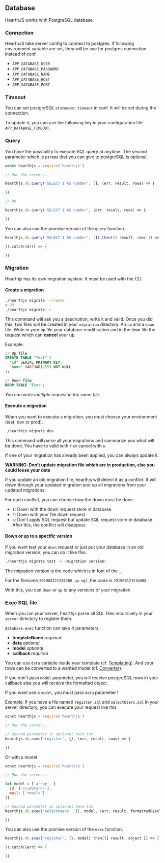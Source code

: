 ## Database

HearthJS works with PostgreSQL database.

### Connection

HearthJS take server config to connect to postgres. If following environment variable are set, they will be use for postgres connection instead of conf.

- `APP_DATABASE_USER`
- `APP_DATABASE_PASSWORD`
- `APP_DATABASE_NAME`
- `APP_DATABASE_HOST`
- `APP_DATABASE_PORT`

### Timeout

You can set postgreSQL `statement_timeout` in conf. It will be set during the connection.

To update it, you can use the following key in your configuration file: `APP_DATABASE_TIMEOUT`.

### Query

You have the possibility to execute SQL query at anytime. The second parameter which is `params` that you can give to postgreSQL is optional.

```js
const hearthjs = require('hearthjs')

// Run the server...

hearthjs.db.query('SELECT 1 AS number', [], (err, result, rows) => {

})

// OR

hearthjs.db.query('SELECT 1 AS number', (err, result, rows) => {

})
```

You can also use the promise version of the `query` function.

```js
hearthjs.db.query('SELECT 1 AS number', []).then(([ result, rows ]) => {

}).catch((err) => {

})
```

### Migration

Hearthjs has its own migration system. It must be used with the CLI.

#### Create a migration

```bash
./hearthjs migrate --create
# OR
./hearthjs migrate -c
```

This command will ask you a description, write it and valid.
Once you did this, two files will be created in your `migration` directory. An `up` and a `down` file.
Write in your `up` file your database modification and in the `down` file the request which can **cancel** your up.

Example:
```sql
// Up file
CREATE TABLE "Test" (
  "id" SERIAL PRIMARY KEY,
  "name" VARCHAR(255) NOT NULL
);
```
```sql
// Down file
DROP TABLE "Test";
```

*You can write multiple request in the same file.*

#### Execute a migration

When you want to execute a migration, you must choose your environment (test, dev or prod).

```bash
./hearthjs migrate dev
```

This command will parse all your migrations and summurize you what will be done. You have to valid with `Y` or cancel with `n`.

If one of your migration has already been applied, you can always update it.

**WARNING: Don't update migration file which are in production, else you could loose your data**

If you update an old migration file, hearthjs will detect it as a conflict. It will down through your updated migration and up all migrations from your updated migrations.

For each conflict, you can choose how the down must be done.

- `f`: Down with the down request store in database
- `F`: Down with your file down request
- `a`: Don't apply SQL request but update SQL request store in database. After this, the conflict will disappear.

#### Down or up to a specific version

If you want test your `down` request or just put your database in an old migration version, you can do it like this:

```bash
./hearthjs migrate test -v <migration version>
```

The migration version is the code which is in font of the `_`.

For the filename `201908121234988_up.sql`, the code is `201908121234988`.

With this, you can `down` or `up` to any versions of your migration.

### Exec SQL file

When you run your server, hearthjs parse all SQL files recursively in your `server` directory to register them.

`database.exec` function can take 4 parameters.
- **templateName** *required*
- **data** *optional*
- **model** *optional*
- **callback** *required*

You can use `data` variable inside your template (cf. [Templating](#templating)). And your rows can be converted to a wanted model (cf. [Converter](#converter)).

If you don't pass `model` parameter, you will receive postgreSQL rows in your callback else you will receive the formatted object.

If you want use a `model`, you must pass `data` parameter !

Exemple:
If you have a file named `register.sql` and `selectUsers.sql` in your server directory, you can execute your request like this

```js
const hearthjs = require('hearthjs')

// Run the server...

// Second parameter is optional here too
hearthjs.db.exec('register', {}, (err, result, rows) => {

})
```

Or with a model

```js
const hearthjs = require('hearthjs')

// Run the server...

let model = ['array', {
  id: ['<<idUser>>'],
  mail: ['<mail>']
}]

// Second parameter is optional here too
hearthjs.db.exec('selectUsers', {}, model, (err, result, formattedResult) => {

})
```

You can also use the promise version of the `exec` function.

```js
hearthjs.db.exec('register', {}, model).then(([ result, object ]) => {

}).catch((err) => {

})
```
